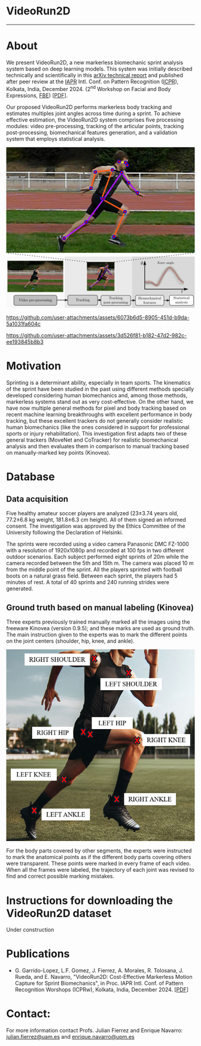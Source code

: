 # VideoRun2D

***
# About
We present VideoRun2D, a new markerless biomechanic sprint analysis system based on deep learning models. This system was initially described technically and scientifically in this [arXiv technical report](https://arxiv.org/abs/2409.10175) and published after peer review at the [IAPR](https://iapr.org/)  Intl. Conf. on Pattern Recognition ([ICPR](https://icpr2024.org/)), Kolkata, India, December 2024. (2<sup>nd</sup> Workshop on Facial and Body Expressions, [FBE](https://sites.google.com/unifi.it/fbe2024/)) [[PDF](https://arxiv.org/abs/2409.10175)].

Our proposed VideoRun2D performs markerless body tracking and estimates multiples joint angles across time during a sprint. To achieve effective estimation, the VideoRun2D system comprises five processing modules: video pre-processing, tracking of the articular points, tracking post-processing, biomechanical features generation, and a validation system that employs statistical analysis. 

![1](./media/Diagrama.png)



https://github.com/user-attachments/assets/6073b6d5-8905-451d-b9da-5a1031fa604c



https://github.com/user-attachments/assets/3d526f81-b182-47d2-982c-ee193845b8b3



# Motivation

Sprinting is a determinant ability, especially in team sports. The kinematics of the sprint have been studied in the past using different methods specially developed considering human biomechanics and, among those methods, markerless systems stand out as very cost-effective. On the other hand, we have now multiple general methods for pixel and body tracking based on recent machine learning breakthroughs with excellent performance in body tracking, but these excellent trackers do not generally consider realistic human biomechanics (like the ones considered in support for professional sports or injury rehabilitation). This investigation first adapts two of these general trackers (MoveNet and CoTracker) for realistic biomechanical analysis and then evaluates them in comparison to manual tracking based on manually-marked key points (Kinovea). 


# Database

## Data acquisition

Five healthy amateur soccer players are analyzed (23±3.74 years old, 77.2±6.8 kg weight, 181.8±6.3 cm height). All of them signed an informed consent. The investigation was approved by the Ethics Committee of the University following the Declaration of Helsinki.

The sprints were recorded using a video camera Panasonic DMC FZ-1000 with a resolution of 1920x1080p and recorded at 100 fps in two different outdoor scenarios. Each subject performed eight sprints of 20m while the camera recorded between the 5th and 15th m. The camera was placed 10 m from the middle point of the sprint. All the players sprinted with football boots on a natural grass field. Between each sprint, the players had 5 minutes of rest. A total of 40 sprints and 240 running strides were generated.

## Ground truth based on manual labeling (Kinovea)

Three experts previously trained manually marked all the images using the freeware Kinovea (version 0.9.5); and these marks are used as ground truth. The main instruction given to the experts was to mark the different points on the joint centers (shoulder, hip, knee, and ankle).

![2](./media/JointPoints.png)

For the body parts covered by other segments, the experts were instructed to mark the anatomical points as if the different body parts covering others were transparent. These points were marked in every frame of each video. When all the frames were labeled, the trajectory of each joint was revised to find and correct possible marking mistakes.

# Instructions for downloading the VideoRun2D dataset

Under construction


# Publications

+ G. Garrido-Lopez, L.F. Gomez, J. Fierrez, A. Morales, R. Tolosana, J. Rueda, and E. Navarro, "VideoRun2D: Cost-Effective Markerless Motion Capture for Sprint Biomechanics", in Proc. IAPR Intl. Conf. of Pattern Recognition Worshops (ICPRw), Kolkata, India, December 2024. [[PDF](https://arxiv.org/pdf/2409.10175)]

# Contact:

For more information contact Profs. Julian Fierrez and Enrique Navarro: julian.fierrez@uam.es and enrique.navarro@upm.es


